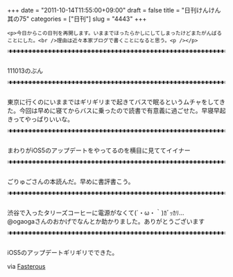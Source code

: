 +++
date = "2011-10-14T11:55:00+09:00"
draft = false
title = "日刊けんけん 其の75"
categories = ["日刊"]
slug = "4443"
+++


    <p>今日からこの日刊を再開します。いままでほったらかしにしてしまったけどまたがんばることにした。<br />理由は近々本家ブログで書くことになると思う。<p /></p>
<hr style="border-style: dashed; color: #ccc;" />
<p><br />111013のぶん</p>
<hr style="border-style: dashed; color: #ccc;" />
<p><br />東京に行くのにいままではギリギリまで起きてバスで眠るというムチャをしてきた。今回は早めに寝てからバスに乗ったので読書で有意義に過ごせた。早寝早起きってやっぱりいいな。</p>
<hr style="border-style: dashed; color: #ccc;" />
<p><br />まわりがiOS5のアップデートをやってるのを横目に見ててイイナー</p>
<hr style="border-style: dashed; color: #ccc;" />
<p><br />ごりゅごさんの本読んだ。早めに書評書こう。</p>
<hr style="border-style: dashed; color: #ccc;" />
<p><br />渋谷で入ったタリーズコーヒーに電源がなくて(&acute;・&omega;・｀)ｶﾞｯｶﾘ&hellip;<br />@ogaogaさんのおかげでなんとか助かりました。ありがとうございます</p>
<hr style="border-style: dashed; color: #ccc;" />
<p><br />iOS5のアップデートギリギリでできた。</p>
<div class="posterous_quote_citation">via <a href="http://www.lastday.jp/2011/02/28/fasterous">Fasterous</a></div>
  
